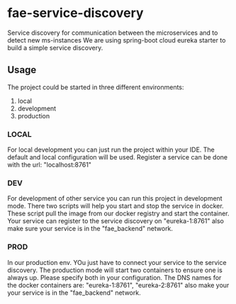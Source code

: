 # fae-service-discovery
Service discovery for communication between the microservices and to detect new ms-instances
We are using spring-boot cloud eureka starter to build a simple service discovery.

## Usage

The project could be started in three different environments:

1. local
2. development
3. production

### LOCAL
For local development you can just run the project within your IDE.
The default and local configuration will be used. Register a service can be done with the url:
"localhost:8761"

### DEV
For development of other service you can run this project in development mode. There two scripts will help you start 
and stop the service in docker. These script pull the image from our docker registry and start the container.
Your service can register to the service discovery on "eureka-1:8761" also make sure your service is in the 
"fae_backend" network.

### PROD
In our production env. YOu just have to connect your service to the service discovery.
The production mode will start two containers to ensure one is always up. Please specify both in your configuration.
The DNS names for the docker containers are: "eureka-1:8761", "eureka-2:8761" also make your your service is in the 
"fae_backend" network.
